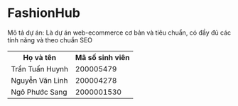 # FashionHub
Mô tả dự án: Là dự án web-ecommerce cơ bản và tiêu chuẩn, có đầy đủ các tính năng và theo chuẩn SEO 
<table>
  <tr>
    <th>Họ và tên</th>
    <th>Mã số sinh viên</th>
    
  </tr>
  <tr>
    <td>Trần Tuấn Huynh</td>
    <td>200005479</td>
    
  </tr>
  <tr>
    <td>Nguyễn Văn Linh</td>
    <td>200004278</td>
   
  </tr>
  <tr>
    <td>Ngô Phước Sang</td>
    <td>2000001530</td>
</table>
